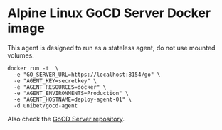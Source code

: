 # Alpine Linux GoCD Server Docker image

This agent is designed to run as a stateless agent, do not use mounted volumes.

```
docker run -t  \
  -e "GO_SERVER_URL=https://localhost:8154/go" \
  -e "AGENT_KEY=secretkey" \
  -e "AGENT_RESOURCES=docker" \
  -e "AGENT_ENVIRONMENTS=Production" \
  -e "AGENT_HOSTNAME=deploy-agent-01" \
  -d unibet/gocd-agent
```

Also check the [GoCD Server repository](https://github.com/unibet/docker-gocd-server).
